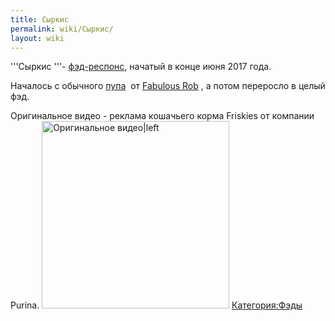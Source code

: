 ```yaml
---
title: Сыркис
permalink: wiki/Сыркис/
layout: wiki
---
```


'''Сыркис '''- [фэд-респонс](фэд-респонс "wikilink"), начатый в конце
июня 2017 года.

Началось с обычного [пупа](https://youtu.be/x9cOUazH3zQ)  от [Fabulous
Rob](/wiki/Fabulous_Rob "wikilink") , а потом переросло в целый фэд. 

Оригинальное видео - реклама кошачьего корма Friskies от компании
Purina.
<img src="Friskies" title="fig:Оригинальное видео|left" width="300" height="300" alt="Оригинальное видео|left" />
[Категория:Фэды](Категория:Фэды "wikilink")
